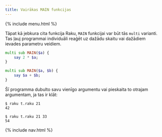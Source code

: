 ```yaml
---
title: Vairākas MAIN funkcijas
---
```


{% include menu.html %}

Tāpat kā jebkura cita funkcija Raku, `MAIN` funkcijai var būt tās `multi` varianti. Tas ļauj programmai individuāli reaģēt uz dažādu skaitu vai dažādiem ievades parametru veidiem.

```raku
multi sub MAIN($a) {
    say 2 * $a;
}

multi sub MAIN($a, $b) {
    say $a + $b;
}
```

Šī programma dubulto savu vienīgo argumentu vai pieskaita to otrajam argumentam, ja tas ir klāt:

```console
$ raku t.raku 21
42

$ raku t.raku 21 33
54
```

{% include nav.html %}